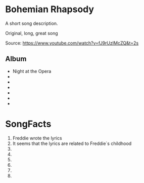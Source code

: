 # Bohemian Rhapsody

A short song description.

Original, long, great song


Source: https://www.youtube.com/watch?v=fJ9rUzIMcZQ&t=2s

## Album

- Night at the Opera
- 
- 
- 
- 
- 
- 

# SongFacts

1. Freddie wrote the lyrics
2. It seems that the lyrics are related to Freddie`s childhood
3. 
4. 
5. 
6.
7.
8.

